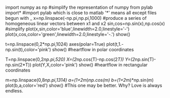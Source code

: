 import numpy as np #simplify the representation of numpy
from pylab import* #import pylab which is close to matlab  '*' means all except files begun with _
x=np.linspace(-np.pi,np.pi,1000) #produce a series of homogeneous linear vectors between x1 and x2
sin,cos=np.sin(x),np.cos(x) #simplify
plot(x,sin,color='blue',linewidth=2.0,linestyle='-')
plot(x,cos,color='green',linewidth=2.0,linestyle='-.')
show()

t=np.linspace(0,2*np.pi,1024)
axes(polar=True)
plot(t,1.-np.sin(t),color='pink')
show() #heartflow in polar coordinates

T=np.linspace(0,2*np.pi,520)
X=(2*np.cos(T)-np.cos(2*T))
Y=(2*np.sin(T)-np.sin(2*T))
plot(Y,X,color='pink')
show() #heartflow in rectangular coordinates

m=np.linspace(0,8*np.pi,1314)
a=(1+2*m)*np.cos(m)
b=(1+2*m)*np.sin(m)
plot(b,a,color='red')
show() #This one may be better. Why? Love is always endless.
